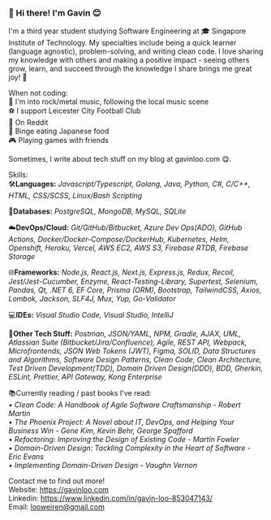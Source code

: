 ### 👋 Hi there! I'm Gavin :blush:

I'm a third year student studying Software Engineering at 🎓 Singapore Institute of Technology. My specialties include being a quick learner (language agnostic), problem-solving, and writing clean code.  I love sharing my knowledge with others and making a positive impact - seeing others grow, learn, and succeed through the knowledge I share brings me great joy! 🌱

When not coding:<br/>
🎸 I'm into rock/metal music, following the local music scene<br/>
⚽ I support Leicester City Football Club<br/>
📱 On Reddit<br/>
🍣 Binge eating Japanese food<br/>
🎮 Playing games with friends<br/>

Sometimes, I write about tech stuff on my blog at gavinloo.com 😋.

Skills:<br/>
🛠<b>Languages:</b> <i>Javascript/Typescript, Golang, Java, Python, C#, C/C++, HTML, CSS/SCSS, Linux/Bash Scripting</i>

💾<b>Databases:</b> <i>PostgreSQL, MongoDB, MySQL, SQLite</i>

☁️<b>DevOps/Cloud:</b> <i>Git/GitHub/Bitbucket, Azure Dev Ops(ADO), GitHub Actions, Docker/Docker-Compose/DockerHub, Kubernetes, Helm, Openshift, Heroku, Vercel, AWS EC2, AWS S3, Firebase RTDB, Firebase Storage</i>

🌐<b>Frameworks:</b> <i>Node.js, React.js, Next.js, Express.js, Redux, Recoil, Jest/Jest-Cucumber, Enzyme, React-Testing-Library, Supertest, Selenium, Pandas, Qt, .NET 6, EF Core, Prisma (ORM), Bootstrap, TailwindCSS, Axios, Lombok, Jackson, SLF4J, Mux, Yup, Go-Validator</i>

💻<b>IDEs:</b> <i>Visual Studio Code, Visual Studio, IntelliJ</i>

🔧<b>Other Tech Stuff:</b> <i>Postman, JSON/YAML, NPM, Gradle, AJAX, UML, Atlassian Suite (Bitbucket/Jira/Confluence), Agile, REST API, Webpack, Microfrontends, JSON Web Tokens (JWT), Figma, SOLID, Data Structures and Algorithms, Software Design Patterns, Clean Code, Clean Architecture, Test Driven Development(TDD), Domain Driven Design(DDD), BDD, Gherkin, ESLint, Prettier, API Gateway, Kong Enterprise</i>

📚Currently reading / past books I've read:<br/>
• <i>Clean Code: A Handbook of Agile Software Craftsmanship - Robert Martin<br/></i>
• <i>The Phoenix Project: A Novel about IT, DevOps, and Helping Your Business Win - Gene Kim, Kevin Behr, George Spafford<br/></i>
• <i>Refactoring: Improving the Design of Existing Code - Martin Fowler<br/></i>
• <i>Domain-Driven Design: Tackling Complexity in the Heart of Software - Eric Evans<br/></i>
• <i>Implementing Domain-Driven Design - Vaughn Vernon<br/></i>

Contact me to find out more! <br/>
Website: https://gavinloo.com <br>
Linkedin: https://www.linkedin.com/in/gavin-loo-853047143/ <br>
Email: looweiren@gmail.com
